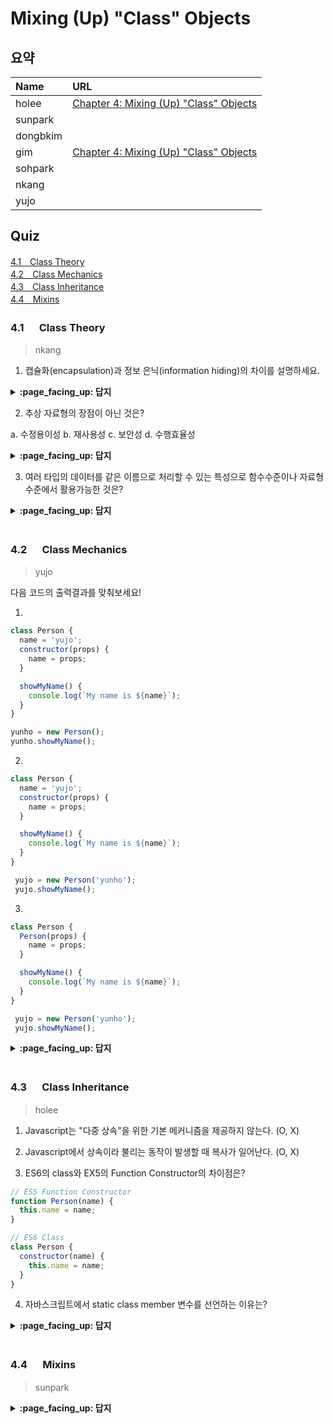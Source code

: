 # Mixing (Up) "Class" Objects

## 요약
| Name | URL |
|:---|:---|
| holee | [Chapter 4: Mixing (Up) "Class" Objects](https://github.com/hochan222/Everything-in-JavaScript/wiki/Chapter-4:-Mixing-(Up)-%22Class%22-Objects) |
| sunpark |  |
| dongbkim |  |
| gim | [Chapter 4: Mixing (Up) "Class" Objects](https://velog.io/@mkitigy/Chapter-4-Mixing-Up-Class-Objects) |
| sohpark |  |
| nkang |  |
| yujo |  |

## Quiz

[4.1　Class Theory](#41---Class-Theory)<br>
[4.2　Class Mechanics](#42---Class-Mechanics)<br>
[4.3　Class Inheritance](#43---Class-Inheritance)<br>
[4.4　Mixins](#44---Mixins)<br>

### 4.1 　  Class Theory

> nkang
1. 캡슐화(encapsulation)과 정보 은닉(information hiding)의 차이를 설명하세요.

<details>
<summary> <b> :page_facing_up: 답지 </b>  </summary>
<div markdown="1">

캡슐화는 C의 구조체(struct)나 공용체(union), 함수처럼 여러 대상을 하나의 단위로 묶을 수 있는 기능이고 정보 은닉은 C의 파일 범위 변수(static), C++의 private, protected와 같이 구현의 세부 사항을 숨기고 인터페이스만 제공하는 기능이다. 흔히 두 개념은 같은 의미로 사용되기도 하지만 캡슐화는 여러 요소를 하나로 묶는 기능인데 비해 정보 은닉은 외부에 공개하지 않는 원칙을 의미하므로 엄밀하게는 차이가 있다.

</div>
</details>

2. 추상 자료형의 장점이 아닌 것은?

  a. 수정용이성
  b. 재사용성
  c. 보안성
  d. 수행효율성

<details>
<summary> <b> :page_facing_up: 답지 </b>  </summary>
<div markdown="1">

추상 자료형(ADT)는 자료 집합과 적용 가능한 연산을 함께 선언한 자료형이다. 자료의 구성과 연산의 구현에 관한 세부 사항은 숨기고 연산을 수행하기 위한 사용법(interface)만 기술한다. 추상 자료형은 수정용이성(자료형 사용 부분을 바꾸지 않고 구현 코드를 변경 가능), 재사용성(여러 다른 상황에서 같은 코드를 재사용), 보안성(구현 세부사항을 프로그램의 다른 곳에서 변경하지 못하도록 보호)이라는 장점을 가진다.
</div>
</details>

3. 여러 타입의 데이터를 같은 이름으로 처리할 수 있는 특성으로 함수수준이나 자료형 수준에서 활용가능한 것은?

<details>
<summary> <b> :page_facing_up: 답지 </b>  </summary>
<div markdown="1">

다형성(polymorphism), 여러 타입을 다룰 수 있는 서브프로그램을 다형 서브프로그램이라고 하고 타입을 인수로 받는 타입을 다형 타입이라고 한다.

</div>
</details>

<br>

### 4.2 　  Class Mechanics

> yujo

다음 코드의 출력결과를 맞춰보세요!

1.
```js
class Person {
  name = 'yujo';
  constructor(props) {
    name = props;
  }

  showMyName() {
    console.log(`My name is ${name}`);
  }
}

yunho = new Person();
yunho.showMyName();
```

2.
```js
class Person {
  name = 'yujo';
  constructor(props) {
    name = props;
  }

  showMyName() {
    console.log(`My name is ${name}`);
  }
}

 yujo = new Person('yunho');
 yujo.showMyName();
```

3.
```js
class Person {
  Person(props) {
    name = props;
  }

  showMyName() {
    console.log(`My name is ${name}`);
  }
}

 yujo = new Person('yunho');
 yujo.showMyName();
```

<details>
<summary> <b> :page_facing_up: 답지 </b>  </summary>
<div markdown="1">

1. My name is undefined
1. My name is yunho
1. My name is yunho

</div>
</details>
<br>

### 4.3 　  Class Inheritance

> holee

1. Javascript는 "다중 상속"을 위한 기본 메커니즘을 제공하지 않는다. (O, X)

2. Javascript에서 상속이라 불리는 동작이 발생할 때 복사가 일어난다. (O, X)

3. ES6의 class와 EX5의 Function Constructor의 차이점은?

```js
// ES5 Function Constructor
function Person(name) {
  this.name = name;
}

// ES6 Class
class Person {
  constructor(name) {
    this.name = name;
  }
}
```

4. 자바스크립트에서 static class member 변수를 선언하는 이유는?

<details>
<summary> <b> :page_facing_up: 답지 </b>  </summary>
<div markdown="1">

1. Javascript는 "다중 상속"을 위한 기본 메커니즘을 제공하지 않는다. (__O__, X)

2. Javascript에서 상속이라 불리는 동작이 발생할 때 복사가 일어난다. (O, __X__)

> 전통적인 클라스는 복사가 일어나지만 자바스크립트는 참조가 일어난다.  

3. 주요 차이점은 상속을 할 때 발생한다. ES6가 조금 더 사용하고 기억하기 쉽다.  

```js
// ES5 Function Constructor
function Student(name, studentId) {
  // Call constructor of superclass to initialize superclass-derived members.
  Person.call(this, name);

  // Initialize subclass's own members.
  this.studentId = studentId;
}

Student.prototype = Object.create(Person.prototype);
Student.prototype.constructor = Student;

// ES6 Class
class Student extends Person {
  constructor(name, studentId) {
    super(name);
    this.studentId = studentId;
  }
}
```

4. 자바스크립트에서 static class member 변수를 선언하는 이유는?

> 인스턴스에 연결되지 않으며 인스턴스가 무엇을 참조하는지와 관계없이 동일한 값을 갖는다.  

</div>
</details>
<br>

### 4.4 　  Mixins

> sunpark

<details>
<summary> <b> :page_facing_up: 답지 </b>  </summary>
<div markdown="1">



</div>
</details>
<br>
